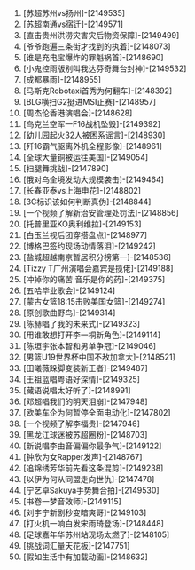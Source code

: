 
1. [苏超苏州vs扬州]-[2149535]
1. [苏超南通vs宿迁]-[2149571]
1. [直击贵州洪涝灾害灾后物资保障]-[2149499]
1. [爷爷跑遍三条街才找到的执着]-[2148073]
1. [谁是充电宝爆炸的罪魁祸首]-[2148690]
1. [小鬼控雨版别叫我达芬奇舞台封神]-[2149532]
1. [成都暴雨]-[2148955]
1. [马斯克Robotaxi首秀为何翻车]-[2148392]
1. [BLG横扫G2挺进MSI正赛]-[2148957]
1. [周杰伦香港演唱会]-[2148628]
1. [乌克兰空军一F16战机坠毁]-[2149392]
1. [幼儿园起火32人被困系谣言]-[2148930]
1. [歼16霸气驱离外机全程影像]-[2148961]
1. [全球大量铜被运往美国]-[2149054]
1. [扫腿舞挑战]-[2147890]
1. [俄对乌全境发动大规模袭击]-[2149464]
1. [长春亚泰vs上海申花]-[2148802]
1. [3C标识该如何判断真伪]-[2148844]
1. [一个视频了解新治安管理处罚法]-[2148856]
1. [托普里亚KO奥利维拉]-[2149153]
1. [白玉兰视后团穿搭盘点]-[2148977]
1. [博格巴签约现场动情落泪]-[2149242]
1. [盐城超越南京暂居积分榜第一]-[2148536]
1. [Tizzy T广州演唱会嘉宾是揽佬]-[2149188]
1. [冲掉你的痛苦 音乐是你的药]-[2149375]
1. [五哈毕业歌会]-[2149124]
1. [蒙古女篮18:15击败美国女篮]-[2149274]
1. [原创歌曲野鸟]-[2149314]
1. [陈赫唱了我的未来式]-[2149323]
1. [用谁敢想打开李一桐新角色]-[2149114]
1. [陈垣宇张本智和男单争冠]-[2149046]
1. [男篮U19世界杯中国不敌加拿大]-[2148521]
1. [田曦薇跺脚变装新王者]-[2149487]
1. [王祖蓝唱粤语好深情]-[2149325]
1. [藏语说唱太好听了]-[2148991]
1. [邓超唱我们的明天泪崩]-[2147948]
1. [欧美车企为何暂停全面电动化]-[2147802]
1. [一个视频了解李福贵]-[2147946]
1. [黑龙江球迷被苏超圈粉]-[2148703]
1. [新说唱李由音偏偏你最争气]-[2149122]
1. [钟欣为女Rapper发声]-[2148767]
1. [追锦绣芳华前先看这条混剪]-[2149238]
1. [以伊为何从同盟走向世仇]-[2147478]
1. [宁艺卓Sakuya手势舞合拍]-[2149530]
1. [书卷一梦音效师]-[2149115]
1. [刘宇宁新剧秒变暗爽哥]-[2149103]
1. [打火机一响白发宋雨琦登场]-[2148448]
1. [足球嘉年华苏州站现场太燃了]-[2148105]
1. [挑战词汇量天花板]-[2147751]
1. [假如生活中有加载动画]-[2148632]